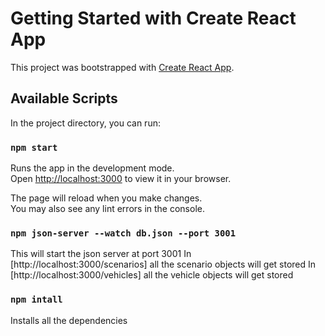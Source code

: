 # Getting Started with Create React App

This project was bootstrapped with [Create React App](https://github.com/facebook/create-react-app).

## Available Scripts

In the project directory, you can run:

### `npm start`

Runs the app in the development mode.\
Open [http://localhost:3000](http://localhost:3000) to view it in your browser.

The page will reload when you make changes.\
You may also see any lint errors in the console.

### `npm json-server --watch db.json --port 3001`
This will start the json server at port 3001
In [http://localhost:3000/scenarios] all the scenario objects will get stored
In [http://localhost:3000/vehicles] all the vehicle objects will get stored

### `npm intall`

Installs all the dependencies
